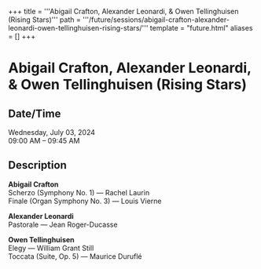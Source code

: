 +++
title = '''Abigail Crafton, Alexander Leonardi, & Owen Tellinghuisen (Rising Stars)'''
path = '''/future/sessions/abigail-crafton-alexander-leonardi-owen-tellinghuisen-rising-stars/'''
template = "future.html"
aliases = []
+++

<h1>Abigail Crafton, Alexander Leonardi, & Owen Tellinghuisen (Rising Stars)</h1>

<h2>Date/Time</h2>
<p>Wednesday, July 03, 2024<br>
09:00 AM – 09:45 AM</p>
<h2>Description</h2>

<div class="ag87-crtemvc-hsbk"><div class="css-vsf5of"><p style="text-align:left;" class="carina-rte-public-DraftStyleDefault-block"><span style="font-weight: bold;">Abigail Crafton<br></span>Scherzo (Symphony No. 1) — Rachel Laurin<br>Finale (Organ Symphony No. 3) — Louis Vierne</p><p style="text-align:left;" class="carina-rte-public-DraftStyleDefault-block"><span style="font-weight: bold;">Alexander Leonardi<br></span>Pastorale — Jean Roger-Ducasse</p><p style="text-align:left;" class="carina-rte-public-DraftStyleDefault-block"><span style="font-weight: bold;">Owen Tellinghuisen<br></span>Elegy — William Grant Still<br>Toccata (Suite, Op. 5) — Maurice Duruflé</p></div></div>



